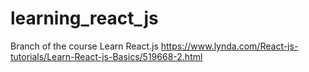 # learning_react_js
Branch of the course Learn React.js https://www.lynda.com/React-js-tutorials/Learn-React-js-Basics/519668-2.html
